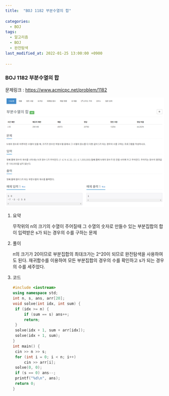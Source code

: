 ```yaml
---
title:  "BOJ 1182 부분수열의 합"

categories:
  - BOJ
tags:
  - 알고리즘
  - BOJ
  - 완전탐색
last_modified_at: 2022-01-25 13:00:00 +0900

---
```


### BOJ 1182 부분수열의 합

문제링크 : <https://www.acmicpc.net/problem/1182>

![BOJ_1182](/images/2022-01-25-BOJ1182/BOJ_1182.PNG)

1. 요약

   무작위의 n의 크기의 수열이 주어질때 그 수열의 숫자로 만들수 있는 부분집합의 합이 입력받은 s가 되는 경우의 수를 구하는 문제

2. 풀이

   n의 크기가 20이므로 부분집합의 최대크가는 2^20이 되므로 완전탐색을 사용하여도 된다. 재귀함수를 이용하여 모든 부분집합의 경우의 수를 확인하고 s가 되는 경우의 수를 세주었다.

3. 코드

   ```c++
   #include <iostream>
   using namespace std;
   int n, s, ans, arr[20];
   void solve(int idx, int sum) {
   	if (idx >= n) {
   		if (sum == s) ans++;
   		return;
   	}
   	solve(idx + 1, sum + arr[idx]);
   	solve(idx + 1, sum);
   }
   int main() {
   	cin >> n >> s;
   	for (int i = 0; i < n; i++)
   		cin >> arr[i];
   	solve(0, 0);
   	if (s == 0) ans--;
   	printf("%d\n", ans);
   	return 0;
   }
   ```